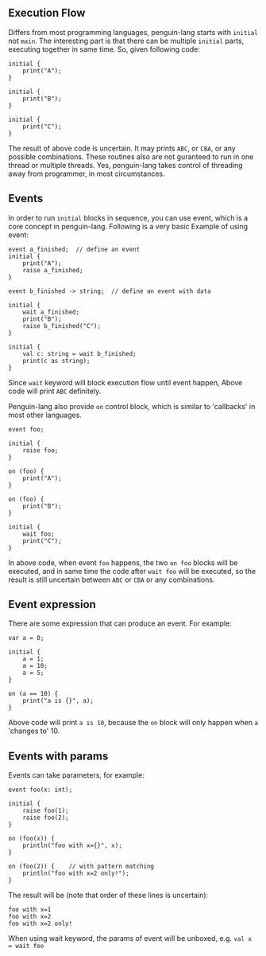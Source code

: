 Execution Flow
----------------------
Differs from most programming languages, penguin-lang starts with `initial` not `main`. The interesting part is that there can be multiple `initial` parts, executing together in same time. So, given following code:
```
initial {
	print("A");
}
	
initial {
	print("B");
}
	
initial {
	print("C");
}
```
The result of above code is uncertain. It may prints `ABC`, or `CBA`, or any possible combinations. These routines also are not guranteed to run in one thread or multiple threads. Yes, penguin-lang takes control of threading away from programmer, in most circumstances.

Events
---------
In order to run `initial` blocks in sequence, you can use event, which is a core concept in penguin-lang. Following is a very basic Example of using event:
```
event a_finished;  // define an event
initial {
	print("A");
	raise a_finished; 
}

event b_finished -> string;  // define an event with data

initial {
	wait a_finished;
	print("B");
	raise b_finished("C");
}
	
initial {
	val c: string = wait b_finished;
	print(c as string);
}
```

Since `wait` keyword will block execution flow until event happen,  Above code will print `ABC` definitely. 

Penguin-lang also provide `on` control block, which is similar to 'callbacks' in most other languages.
```
event foo;

initial {
	raise foo;
}
	
on (foo) {
	print("A");
}
	
on (foo) {
	print("B");
}
	
initial {
	wait foo;
	print("C");
}
```

In above code, when event `foo` happens, the two `on foo` blocks will be executed, and in same time the code after `wait foo` will be executed, so the result is still uncertain between `ABC` or `CBA` or any combinations. 

Event expression
----------------
There are some expression that can produce an event. For example:
```
var a = 0;

initial {
	a = 1;
	a = 10;
	a = 5;
}

on (a == 10) {
	print("a is {}", a);
}
```
Above code will print `a is 10`, because the `on` block will only happen when `a` 'changes to' 10.

Events with params
------------------
Events can take parameters, for example:
```
event foo(x: int);

initial {
	raise foo(1);
	raise foo(2);
}

on (foo(x)) {
	println("foo with x={}", x);
}
	
on (foo(2)) {	 // with pattern matching
	println("foo with x=2 only!");
}
```
The result will be (note that order of these lines is uncertain):
```
foo with x=1
foo with x=2
foo with x=2 only!
```
When using wait keyword, the params of event will be unboxed, e.g. `val x = wait foo`



